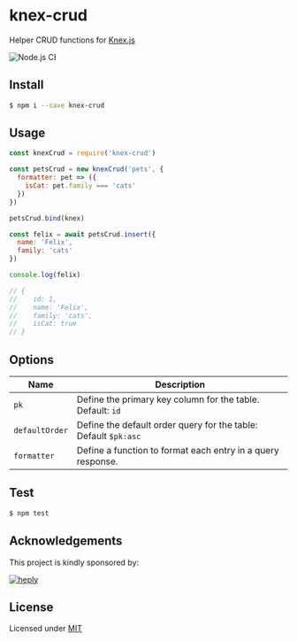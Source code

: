 # knex-crud

Helper CRUD functions for [Knex.js](http://knexjs.org/)

![Node.js CI](https://github.com/heply/knex-crud/workflows/Node.js%20CI/badge.svg)

## Install

```bash
$ npm i --save knex-crud
```

## Usage

```js
const knexCrud = require('knex-crud')

const petsCrud = new knexCrud('pets', {
  formatter: pet => ({
    isCat: pet.family === 'cats'
  })
})

petsCrud.bind(knex)

const felix = await petsCrud.insert({
  name: 'Felix',
  family: 'cats'
})

console.log(felix)

// {
//    id: 1,
//    name: 'Felix',
//    family: 'cats',
//    isCat: true
// }
```

## Options

| Name           | Description                                                     |
|----------------|-----------------------------------------------------------------|
| `pk`           | Define the primary key column for the table. Default: `id`      |
| `defaultOrder` | Define the default order query for the table: Default `$pk:asc` |
| `formatter`    | Define a function to format each entry in a query response.     |

## Test

```bash
$ npm test
```

## Acknowledgements

This project is kindly sponsored by:

[![heply](https://raw.githack.com/heply/brand/master/heply-logo.svg)](https://www.heply.it)

## License

Licensed under [MIT](./LICENSE)
